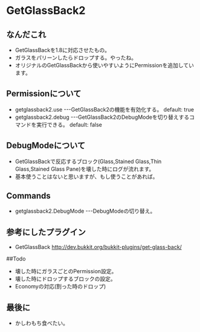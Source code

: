 # GetGlassBack2
## なんだこれ
- GetGlassBackを1.8に対応させたもの。
- ガラスをパリーンしたらドロップする。やったね。
- オリジナルのGetGlassBackから使いやすいようにPermissionを追加しています。

## Permissionについて
- getglassback2.use   ---GetGlassBack2の機能を有効化する。 default: true
- getglassback2.debug ---GetGlassBack2のDebugModeを切り替えするコマンドを実行できる。  default: false

## DebugModeについて
- GetGlassBackで反応するブロック(Glass,Stained Glass,Thin Glass,Stained Glass Pane)を壊した時にログが流れます。
- 基本使うことはないと思いますが、もし使うことがあれば。

## Commands
- getglassback2.DebugMode  ---DebugModeの切り替え。

## 参考にしたプラグイン
- GetGlassBack http://dev.bukkit.org/bukkit-plugins/get-glass-back/

##Todo
- 壊した時にガラスごとのPermission設定。
- 壊した時にドロップするブロックの設定。
- Economyの対応(割った時のドロップ)

## 最後に
- かしわもち食べたい。

